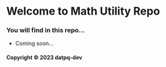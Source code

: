 # Welcome to Math Utility Repo
### You will find in this repo...

* Coming soon...

#### Copyright &#169; 2023 datpq-dev
